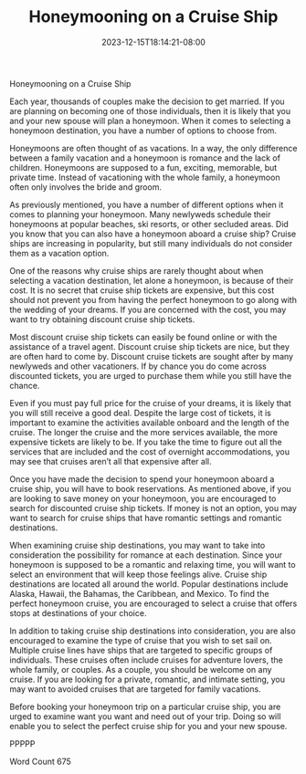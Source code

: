 ﻿---
title: "Honeymooning on a Cruise Ship"
date: 2023-12-15T18:14:21-08:00
description: "Cruise Ships Tips for Web Success"
featured_image: "/images/Cruise Ships.jpg"
tags: ["Cruise Ships"]
---

Honeymooning on a Cruise Ship

Each year, thousands of couples make the decision to get married.  If you are planning on becoming one of those individuals, then it is likely that you and your new spouse will plan a honeymoon.  When it comes to selecting a honeymoon destination, you have a number of options to choose from.  

Honeymoons are often thought of as vacations.  In a way, the only difference between a family vacation and a honeymoon is romance and the lack of children.  Honeymoons are supposed to a fun, exciting, memorable, but private time.  Instead of vacationing with the whole family, a honeymoon often only involves the bride and groom.  

As previously mentioned, you have a number of different options when it comes to planning your honeymoon.  Many newlyweds schedule their honeymoons at popular beaches, ski resorts, or other secluded areas.  Did you know that you can also have a honeymoon aboard a cruise ship?  Cruise ships are increasing in popularity, but still many individuals do not consider them as a vacation option.

One of the reasons why cruise ships are rarely thought about when selecting a vacation destination, let alone a honeymoon, is because of their cost.  It is no secret that cruise ship tickets are expensive, but this cost should not prevent you from having the perfect honeymoon to go along with the wedding of your dreams.  If you are concerned with the cost, you may want to try obtaining discount cruise ship tickets.  

Most discount cruise ship tickets can easily be found online or with the assistance of a travel agent.  Discount cruise ship tickets are nice, but they are often hard to come by.  Discount cruise tickets are sought after by many newlyweds and other vacationers.  If by chance you do come across discounted tickets, you are urged to purchase them while you still have the chance. 

Even if you must pay full price for the cruise of your dreams, it is likely that you will still receive a good deal.  Despite the large cost of tickets, it is important to examine the activities available onboard and the length of the cruise.  The longer the cruise and the more services available, the more expensive tickets are likely to be. If you take the time to figure out all the services that are included and the cost of overnight accommodations, you may see that cruises aren’t all that expensive after all. 

Once you have made the decision to spend your honeymoon aboard a cruise ship, you will have to book reservations.  As mentioned above, if you are looking to save money on your honeymoon, you are encouraged to search for discounted cruise ship tickets.  If money is not an option, you may want to search for cruise ships that have romantic settings and romantic destinations.  

When examining cruise ship destinations, you may want to take into consideration the possibility for romance at each destination.  Since your honeymoon is supposed to be a romantic and relaxing time, you will want to select an environment that will keep those feelings alive.  Cruise ship destinations are located all around the world.  Popular destinations include Alaska, Hawaii, the Bahamas, the Caribbean, and Mexico.  To find the perfect honeymoon cruise, you are encouraged to select a cruise that offers stops at destinations of your choice.

In addition to taking cruise ship destinations into consideration, you are also encouraged to examine the type of cruise that you wish to set sail on.  Multiple cruise lines have ships that are targeted to specific groups of individuals.  These cruises often include cruises for adventure lovers, the whole family, or couples.  As a couple, you should be welcome on any cruise.  If you are looking for a private, romantic, and intimate setting, you may want to avoided cruises that are targeted for family vacations.

Before booking your honeymoon trip on a particular cruise ship, you are urged to examine want you want and need out of your trip.  Doing so will enable you to select the perfect cruise ship for you and your new spouse. 

PPPPP

Word Count 675

